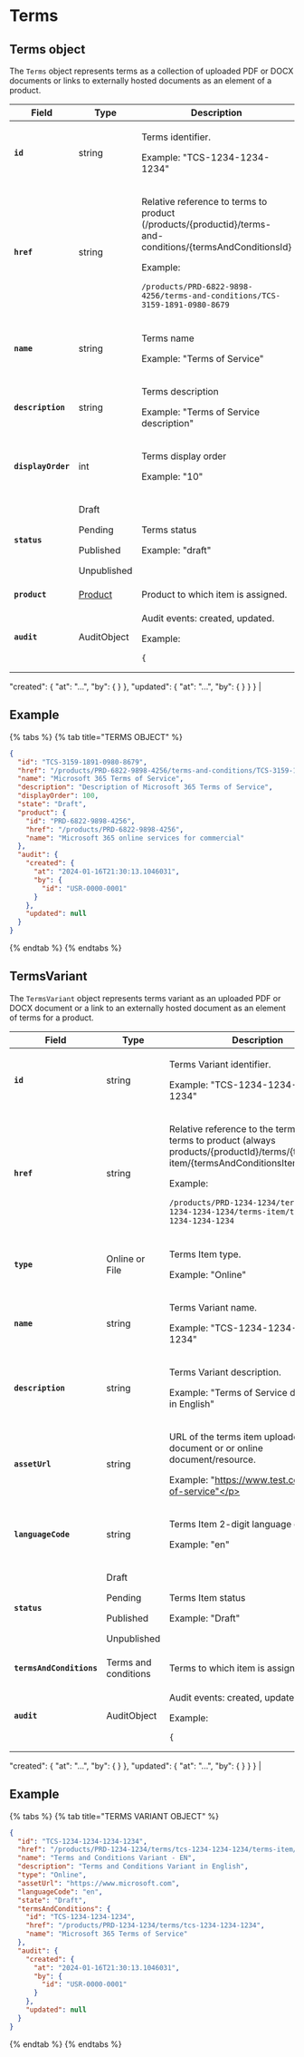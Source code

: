 # Terms

## Terms object

The `Terms` object represents terms as a collection of uploaded PDF or DOCX documents or links to externally hosted documents as an element of a product.

| Field              | Type                                                         | Description                                                                                                                                                                                                                                                                                         |
| ------------------ | ------------------------------------------------------------ | --------------------------------------------------------------------------------------------------------------------------------------------------------------------------------------------------------------------------------------------------------------------------------------------------- |
| **`id`**           | string                                                       | <p>Terms identifier. </p><p></p><p>Example: "TCS-1234-1234-1234"</p>                                                                                                                                                                                                                                |
| **`href`**         | string                                                       | <p>Relative reference to terms to product (/products/{productid}/terms-and-conditions/{termsAndConditionsId} </p><p></p><p>Example:</p><pre class="language-json" data-line-numbers><code class="lang-json">/products/PRD-6822-9898-4256/terms-and-conditions/TCS-3159-1891-0980-8679
</code></pre> |
| **`name`**         | string                                                       | <p>Terms name </p><p></p><p>Example: "Terms of Service"</p>                                                                                                                                                                                                                                         |
| **`description`**  | string                                                       | <p>Terms description </p><p></p><p>Example: "Terms of Service description"</p>                                                                                                                                                                                                                      |
| **`displayOrder`** | int                                                          | <p>Terms display order </p><p></p><p>Example: "10"</p>                                                                                                                                                                                                                                              |
| **`status`**       | <p>Draft</p><p>Pending</p><p>Published</p><p>Unpublished</p> | <p>Terms status </p><p></p><p>Example: "draft"</p>                                                                                                                                                                                                                                                  |
| **`product`**      | [Product](../product/)                                       | Product to which item is assigned.                                                                                                                                                                                                                                                                  |
| **`audit`**        | AuditObject                                                  | <p>Audit events: created, updated.  </p><p></p><p>Example:</p><pre class="language-json" data-line-numbers><code class="lang-json">{
  "created": { "at": "...", "by": { } },
  "updated": { "at": "...", "by": { } }
}
</code></pre>                                                               |

## Example

{% tabs %}
{% tab title="TERMS OBJECT" %}
```json
{
  "id": "TCS-3159-1891-0980-8679",
  "href": "/products/PRD-6822-9898-4256/terms-and-conditions/TCS-3159-1891-0980-8679",
  "name": "Microsoft 365 Terms of Service",
  "description": "Description of Microsoft 365 Terms of Service",
  "displayOrder": 100,
  "state": "Draft",
  "product": {
    "id": "PRD-6822-9898-4256",
    "href": "/products/PRD-6822-9898-4256",
    "name": "Microsoft 365 online services for commercial"
  },
  "audit": {
    "created": {
      "at": "2024-01-16T21:30:13.1046031",
      "by": {
        "id": "USR-0000-0001"
      }
    },
    "updated": null
  }
}
```
{% endtab %}
{% endtabs %}

## TermsVariant <a href="#termsvariant" id="termsvariant"></a>

The `TermsVariant` object represents terms variant as an uploaded PDF or DOCX document or a link to an externally hosted document as an element of terms for a product.

| Field                    | Type                                                         | Description                                                                                                                                                                                                                                                                                                                                   |
| ------------------------ | ------------------------------------------------------------ | --------------------------------------------------------------------------------------------------------------------------------------------------------------------------------------------------------------------------------------------------------------------------------------------------------------------------------------------- |
| **`id`**                 | string                                                       | <p>Terms Variant identifier.  </p><p></p><p>Example: "TCS-1234-1234-1234-1234"</p>                                                                                                                                                                                                                                                            |
| **`href`**               | string                                                       | <p>Relative reference to the terms item to terms to product (always products/{productId}/terms/{tcid}/terms-item/{termsAndConditionsItemId}) </p><p></p><p>Example:</p><pre class="language-json" data-line-numbers><code class="lang-json">/products/PRD-1234-1234/terms/tcs-1234-1234-1234/terms-item/tcs-1234-1234-1234-1234
</code></pre> |
| **`type`**               | Online or File                                               | <p>Terms Item type. </p><p></p><p>Example: "Online"</p>                                                                                                                                                                                                                                                                                       |
| **`name`**               | string                                                       | <p>Terms Variant name. </p><p></p><p>Example: "TCS-1234-1234-1234-1234"</p>                                                                                                                                                                                                                                                                   |
| **`description`**        | string                                                       | <p>Terms Variant description. </p><p></p><p>Example: "Terms of Service description in English"</p>                                                                                                                                                                                                                                            |
| **`assetUrl`**           | string                                                       | <p>URL of the terms item uploaded document or or online document/resource. </p><p></p><p>Example: "https://www.test.com/terms-of-service"</p>                                                                                                                                                                                                 |
| **`languageCode`**       | string                                                       | <p>Terms Item 2-digit language code. </p><p></p><p>Example: "en"</p>                                                                                                                                                                                                                                                                          |
| **`status`**             | <p>Draft</p><p>Pending</p><p>Published</p><p>Unpublished</p> | <p>Terms Item status </p><p></p><p>Example: "Draft"</p>                                                                                                                                                                                                                                                                                       |
| **`termsAndConditions`** | Terms and conditions                                         | Terms to which item is assigned.                                                                                                                                                                                                                                                                                                              |
| **`audit`**              | AuditObject                                                  | <p>Audit events: created, updated. </p><p></p><p>Example:</p><pre class="language-json" data-line-numbers><code class="lang-json">{
  "created": { "at": "...", "by": { } },
  "updated": { "at": "...", "by": { } }
}
</code></pre>                                                                                                          |

## Example

{% tabs %}
{% tab title="TERMS VARIANT OBJECT" %}
```json
{
  "id": "TCS-1234-1234-1234-1234",
  "href": "/products/PRD-1234-1234/terms/tcs-1234-1234-1234/terms-item/tcs-1234-1234-1234-1234",
  "name": "Terms and Conditions Variant - EN",
  "description": "Terms and Conditions Variant in English",
  "type": "Online",
  "assetUrl": "https://www.microsoft.com",
  "languageCode": "en",
  "state": "Draft",
  "termsAndConditions": {
    "id": "TCS-1234-1234-1234",
    "href": "/products/PRD-1234-1234/terms/tcs-1234-1234-1234",
    "name": "Microsoft 365 Terms of Service"
  },
  "audit": {
    "created": {
      "at": "2024-01-16T21:30:13.1046031",
      "by": {
        "id": "USR-0000-0001"
      }
    },
    "updated": null
  }
}
```
{% endtab %}
{% endtabs %}
